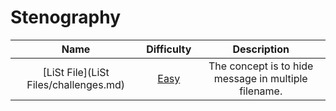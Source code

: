 # Stenography

| Name | Difficulty | Description |
| :---: | :---: | :---: |
| [LiSt File](LiSt Files/challenges.md) | [Easy](../Difficulty/Easy.md) | The concept is to hide message in multiple filename. |
